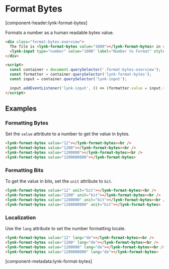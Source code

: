 # Format Bytes

[component-header:lynk-format-bytes]

Formats a number as a human readable bytes value.

```html preview
<div class="format-bytes-overview">
  The file is <lynk-format-bytes value="1000"></lynk-format-bytes> in size. <br /><br />
  <lynk-input type="number" value="1000" label="Number to Format" style="max-width: 180px;"></lynk-input>
</div>

<script>
  const container = document.querySelector('.format-bytes-overview');
  const formatter = container.querySelector('lynk-format-bytes');
  const input = container.querySelector('lynk-input');

  input.addEventListener('lynk-input', () => (formatter.value = input.value || 0));
</script>
```

## Examples

### Formatting Bytes

Set the `value` attribute to a number to get the value in bytes.

```html preview
<lynk-format-bytes value="12"></lynk-format-bytes><br />
<lynk-format-bytes value="1200"></lynk-format-bytes><br />
<lynk-format-bytes value="1200000"></lynk-format-bytes><br />
<lynk-format-bytes value="1200000000"></lynk-format-bytes>
```

### Formatting Bits

To get the value in bits, set the `unit` attribute to `bit`.

```html preview
<lynk-format-bytes value="12" unit="bit"></lynk-format-bytes><br />
<lynk-format-bytes value="1200" unit="bit"></lynk-format-bytes><br />
<lynk-format-bytes value="1200000" unit="bit"></lynk-format-bytes><br />
<lynk-format-bytes value="1200000000" unit="bit"></lynk-format-bytes>
```

### Localization

Use the `lang` attribute to set the number formatting locale.

```html preview
<lynk-format-bytes value="12" lang="de"></lynk-format-bytes><br />
<lynk-format-bytes value="1200" lang="de"></lynk-format-bytes><br />
<lynk-format-bytes value="1200000" lang="de"></lynk-format-bytes><br />
<lynk-format-bytes value="1200000000" lang="de"></lynk-format-bytes>
```

[component-metadata:lynk-format-bytes]
